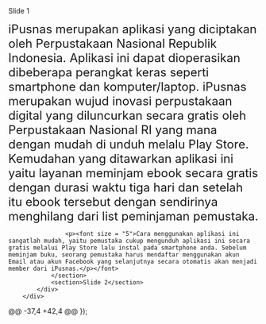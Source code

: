 <!doctype html>
<html>
	<head>
		<meta charset="utf-8">
		<meta name="viewport" content="width=device-width, initial-scale=1.0, maximum-scale=1.0, user-scalable=no">
		<title>reveal.js</title>
		<link rel="stylesheet" href="dist/reset.css">
		<link rel="stylesheet" href="dist/reveal.css">
		<link rel="stylesheet" href="dist/theme/black.css">
		<!-- Theme used for syntax highlighted code -->
		<link rel="stylesheet" href="plugin/highlight/monokai.css">
	</head>
	<body>
		<div class="reveal">
			<div class="slides">
				<section>Slide 1</section>
				<section>
					<font size = "5" >
					<p>iPusnas merupakan aplikasi yang diciptakan oleh Perpustakaan Nasional Republik Indonesia. Aplikasi ini dapat dioperasikan dibeberapa perangkat keras seperti smartphone dan komputer/laptop. iPusnas merupakan wujud inovasi perpustakaan digital yang diluncurkan secara gratis oleh Perpustakaan Nasional RI yang mana dengan mudah di unduh melalu Play Store. Kemudahan yang ditawarkan aplikasi ini yaitu layanan meminjam ebook secara gratis dengan durasi waktu tiga hari dan setelah itu ebook tersebut dengan sendirinya menghilang dari list peminjaman pemustaka.</font></p>

					<p><font size = "5">Cara menggunakan aplikasi ini sangatlah mudah, yaitu pemustaka cukup mengunduh aplikasi ini secara gratis melalui Play Store lalu instal pada smartphone anda. Sebelum meminjam buku, seorang pemustaka harus mendaftar menggunakan akun Email atau akun Facebook yang selanjutnya secara otomatis akan menjadi member dari iPusnas.</p></font>
				</section>
				<section>Slide 2</section>
			</div>
		</div>
@@ -37,4 +42,4 @@
			});
		</script>
	</body>
</html>
</html>
